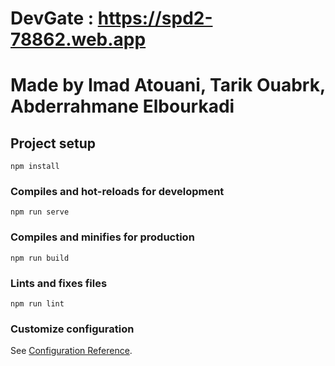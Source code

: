 # DevGate : https://spd2-78862.web.app
# Made by Imad Atouani, Tarik Ouabrk, Abderrahmane Elbourkadi

## Project setup
```
npm install
```

### Compiles and hot-reloads for development
```
npm run serve
```

### Compiles and minifies for production
```
npm run build
```

### Lints and fixes files
```
npm run lint
```

### Customize configuration
See [Configuration Reference](https://cli.vuejs.org/config/).
